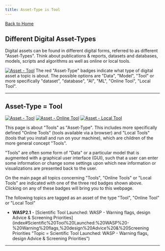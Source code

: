 ```yaml
---
title: Asset-Type is Tool
---
```


[Back to Home](index)

## Different Digital Asset-Types

Digital assets can be found in different digital forms, referred to as different "Asset-Types". Think about publications & reports, datasets and databases, models, scripts and algorithms as well as online or local tools. 

[![Asset - Tool](https://img.shields.io/badge/Asset--Type-Tool-Red?logo=academia&logoColor=red&color=red)](asset_tool "Asset-Type = Tool") The red "Asset-Type" badges indicate what type of digital asset a topic is about. The possible options are "Data", "Model", "Tool" or more specifically "dataset", "database", "AI", "ML", "Online Tool", "Local Tool".

---

## Asset-Type = Tool

[![Asset - Tool](https://img.shields.io/badge/Asset--Type-Tool-Red?logo=academia&logoColor=red&color=red)](asset_tool "Asset-Type = Tool")
[![Asset - Online Tool](https://img.shields.io/badge/Asset--Type-Online_Tool-Red?logo=academia&logoColor=red&color=red)](asset_tool "Asset-Type = Online Tool")
[![Asset - Local Tool](https://img.shields.io/badge/Asset--Type-Local_Tool-Red?logo=academia&logoColor=red&color=red)](asset_tool "Asset-Type = Local Tool")

This page is about "Tools" as "Asset-Type". This includes more specifically defined "Online Tools" (tools available via a browser) and "Local Tools" (tools that you install and run on your machine), which are children of the more general concept "Tools". 

"Tools" are often some form of "Data" or a particular model that is augmented with a graphical user interface (GUI), such that a user can enter some information or change some settings upon which new information or visualizations are presented back to the user.

On the main page all topics concerning "Tools", "Online Tools" or "Local Tools" are indicated with one of the three red badges shown above. Clicking on any of these badges will bring you to this webpage.

The following topics are tagged as an asset of the type "Tool", "Online Tool" or "Local Tool"
- **WASP2.1** - [Scientific Tool Launched: WASP - Warning flags, design Advice & Screening Priorities](index#Scientific%20Tool%20Launched:%20WASP%20-%20Warning%20flags,%20design%20Advice%20&%20Screening Priorities "Topic = Scientific Tool Launched: WASP - Warning flags, design Advice & Screening Priorities")

---
